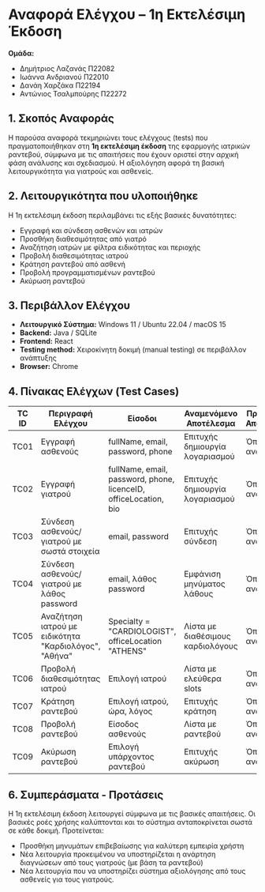 
# Αναφορά Ελέγχου – 1η Εκτελέσιμη Έκδοση

**Ομάδα:**
- Δημήτριος Λαζανάς Π22082
- Ιωάννα Ανδριανού Π22010
- Δανάη Χαρζάκα Π22194
- Αντώνιος Τσαλμπούρης Π22272

## 1. Σκοπός Αναφοράς
Η παρούσα αναφορά τεκμηριώνει τους ελέγχους (tests) που πραγματοποιήθηκαν στη **1η εκτελέσιμη έκδοση** της εφαρμογής ιατρικών ραντεβού, σύμφωνα με τις απαιτήσεις που έχουν οριστεί στην αρχική φάση ανάλυσης και σχεδιασμού. Η αξιολόγηση αφορά τη βασική λειτουργικότητα για γιατρούς και ασθενείς.

## 2. Λειτουργικότητα που υλοποιήθηκε
Η 1η εκτελέσιμη έκδοση περιλαμβάνει τις εξής βασικές δυνατότητες:

- Εγγραφή και σύνδεση ασθενών και ιατρών
- Προσθήκη διαθεσιμότητας από γιατρό
- Αναζήτηση ιατρών με φίλτρα ειδικότητας και περιοχής
- Προβολή διαθεσιμότητας ιατρού
- Κράτηση ραντεβού από ασθενή
- Προβολή προγραμματισμένων ραντεβού
- Ακύρωση ραντεβού

## 3. Περιβάλλον Ελέγχου
- **Λειτουργικό Σύστημα:** Windows 11 / Ubuntu 22.04 / macOS 15
- **Backend:** Java / SQLite  
- **Frontend:** React  
- **Testing method:** Χειροκίνητη δοκιμή (manual testing) σε περιβάλλον ανάπτυξης
- **Browser:** Chrome

## 4. Πίνακας Ελέγχων (Test Cases)

| TC ID | Περιγραφή Ελέγχου | Είσοδοι | Αναμενόμενο Αποτέλεσμα | Πραγματικό Αποτέλεσμα | Επιτυχία |
|-------|-------------------|---------|--------------------------|------------------------|----------|
| TC01 | Εγγραφή ασθενούς | fullName, email, password, phone | Επιτυχής δημιουργία λογαριασμού | Όπως αναμενόταν | Ναι |
| TC02 | Εγγραφή γιατρού | fullName, email, password, phone, licenceID, officeLocation, bio | Επιτυχής δημιουργία λογαριασμού | Όπως αναμενόταν | Ναι |
| TC03 | Σύνδεση ασθενούς/γιατρού με σωστά στοιχεία | email, password | Επιτυχής σύνδεση | Όπως αναμενόταν | Ναι |
| TC04 | Σύνδεση ασθενούς/γιατρού με λάθος password | email, λάθος password | Εμφάνιση μηνύματος λάθους | Όπως αναμενόταν | Ναι |
| TC05 | Αναζήτηση ιατρού με ειδικότητα "Καρδιολόγος", "Αθήνα" | Specialty = "CARDIOLOGIST", officeLocation "ATHENS" | Λίστα με διαθέσιμους καρδιολόγους | Όπως αναμενόταν | Ναι |
| TC06 | Προβολή διαθεσιμότητας ιατρού | Επιλογή ιατρού | Λίστα με ελεύθερα slots | Όπως αναμενόταν | Ναι |
| TC07 | Κράτηση ραντεβού | Επιλογή ιατρού, ώρα, λόγος | Επιτυχής κράτηση | Όπως αναμενόταν | Ναι |
| TC08 | Προβολή ραντεβού | Είσοδος ασθενούς | Λίστα με ραντεβού | Όπως αναμενόταν | Ναι |
| TC09 | Ακύρωση ραντεβού | Επιλογή υπάρχοντος ραντεβού | Επιτυχής ακύρωση | Όπως αναμενόταν | Ναι |

## 6. Συμπεράσματα - Προτάσεις
Η 1η εκτελέσιμη έκδοση λειτουργεί σύμφωνα με τις βασικές απαιτήσεις. Οι βασικές ροές χρήσης καλύπτονται και το σύστημα ανταποκρίνεται σωστά σε κάθε δοκιμή. Προτείνεται:

- Προσθήκη μηνυμάτων επιβεβαίωσης για καλύτερη εμπειρία χρήστη
- Νέα λειτουργία προκειμένου να υποστηρίζεται η ανάρτηση διαγνώσεων από τους γιατρούς (με βάση τα ραντεβού)
- Νέα λειτουργία που να υποστηρίζει σύστημα αξιολόγησης από τους ασθενείς για τους γιατρούς.
